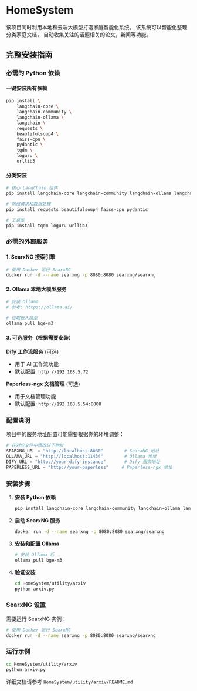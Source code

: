 # HomeSystem

该项目同时利用本地和云端大模型打造家庭智能化系统。
该系统可以智能化整理分类家庭文档，
自动收集关注的话题相关的论文，新闻等功能。


## 完整安装指南

### 必需的 Python 依赖

#### 一键安装所有依赖
```bash
pip install \
    langchain-core \
    langchain-community \
    langchain-ollama \
    langchain \
    requests \
    beautifulsoup4 \
    faiss-cpu \
    pydantic \
    tqdm \
    loguru \
    urllib3
```

#### 分类安装
```bash
# 核心 LangChain 组件
pip install langchain-core langchain-community langchain-ollama langchain

# 网络请求和数据处理
pip install requests beautifulsoup4 faiss-cpu pydantic

# 工具库
pip install tqdm loguru urllib3
```

### 必需的外部服务

#### 1. SearxNG 搜索引擎
```bash
# 使用 Docker 运行 SearxNG
docker run -d --name searxng -p 8080:8080 searxng/searxng
```

#### 2. Ollama 本地大模型服务
```bash
# 安装 Ollama
# 参考: https://ollama.ai/

# 拉取嵌入模型
ollama pull bge-m3
```

#### 3. 可选服务（根据需要安装）

**Dify 工作流服务** (可选)
- 用于 AI 工作流功能
- 默认配置: `http://192.168.5.72`

**Paperless-ngx 文档管理** (可选)
- 用于文档管理功能
- 默认配置: `http://192.168.5.54:8000`

### 配置说明

项目中的服务地址配置可能需要根据你的环境调整：

```python
# 在对应文件中修改以下地址
SEARXNG_URL = "http://localhost:8080"        # SearxNG 地址
OLLAMA_URL = "http://localhost:11434"        # Ollama 地址
DIFY_URL = "http://your-dify-instance"       # Dify 服务地址
PAPERLESS_URL = "http://your-paperless"     # Paperless-ngx 地址
```

### 安装步骤

1. **安装 Python 依赖**
   ```bash
   pip install langchain-core langchain-community langchain-ollama langchain requests beautifulsoup4 faiss-cpu pydantic tqdm loguru urllib3
   ```

2. **启动 SearxNG 服务**
   ```bash
   docker run -d --name searxng -p 8080:8080 searxng/searxng
   ```

3. **安装和配置 Ollama**
   ```bash
   # 安装 Ollama 后
   ollama pull bge-m3
   ```

4. **验证安装**
   ```bash
   cd HomeSystem/utility/arxiv
   python arxiv.py
   ```

### SearxNG 设置

需要运行 SearxNG 实例：

```bash
# 使用 Docker 运行 SearxNG
docker run -d --name searxng -p 8080:8080 searxng/searxng
```

### 运行示例

```bash
cd HomeSystem/utility/arxiv
python arxiv.py
```

详细文档请参考 `HomeSystem/utility/arxiv/README.md`